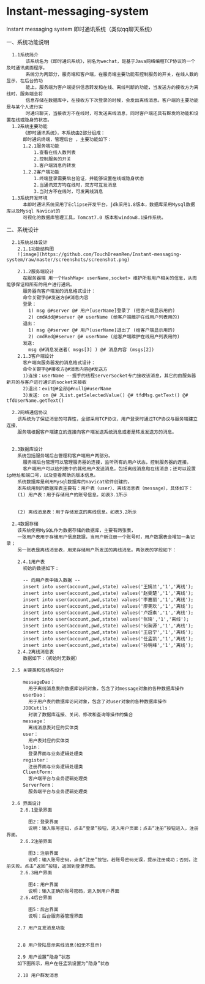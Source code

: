 # Instant-messaging-system
Instant messaging system  即时通讯系统（类似qq聊天系统）

一、系统功能说明

      1.1系统简介
           该系统名为《即时通讯系统》，别名为wechat，是基于Java网络编程TCP协议的一个及时通讯桌面程序。
           系统分为两部分，服务端和客户端，在服务端主要功能有控制服务的开关，在线人数的显示，在后台的功
           能上，服务端为客户端提供信息转发和在线、离线判断的功能，当发送方的接收方为离线时，服务端会将
           信息存储在数据库中，在接收方下次登录的时候，会发出离线消息。客户端的主要功能是与某个人进行实
           时通讯聊天，当接收方不在线时，可发送离线消息，同时客户端还具有群发的功能和设置在线或隐身的状态。
      1.2系统主要功能
          《即时通讯系统》，本系统由2部分组成：
          即时通讯终端，管理后台 ，主要功能如下：
          1.2.1服务端功能
              1.查看在线人数列表
              2.控制服务的开关
              3.客户端消息的转发
          1.2.2客户端功能
              1.终端登录需要后台验证，并能够设置在线或隐身状态 
              2.当通讯双方均在线时，双方可互发消息 
              3.当对方不在线时，可发离线消息
      1.3系统开发环境
          本即时通讯系统采用了Eclipse开发平台，jdk采用1.8版本，数据库采用Mysql数据库以及Mysql Navicat的
          可视化的数据库管理工具，Tomcat7.0 版本和window8.1操作系统。
          
二、系统设计
      
      2.1系统总体设计
        2.1.1功能结构图
        ![image](https://github.com/TouchDreamRen/Instant-messaging-system/raw/master/screenshots/screenshot.png)
        
        2.1.2服务端设计
          在服务器端 用一个HashMap< userName,socket> 维护所有用户相关的信息，从而能够保证和所有的用户进行通讯。
          服务器向客户端发的消息格式设计： 
          命令关键字@#发送方@#消息内容 
          登录： 
            1) msg @#server @# 用户[userName]登录了 (给客户端显示用的) 
            2) cmdAdd@#server @# userName (给客户端维护在线用户列表用的) 
          退出： 
            1) msg @#server @# 用户[userName]退出了 (给客户端显示用的) 
            2) cmdRed@#server @# userName (给客户端维护在线用户列表用的)
          发送: 
            msg @#消息发送者( msgs[3] ) @# 消息内容 (msgs[2])
        2.1.3客户端设计
          客户端向服务器发的消息格式设计： 
          命令关键字@#接收方@#消息内容@#发送方 
          1)连接：userName —-握手的线程serverSocket专门接收该消息，其它的由服务器新开的与客户进行通讯的socket来接收 
          2)退出：exit@#全部@#null@#userName 
          3)发送: on @# JList.getSelectedValue() @# tfdMsg.getText() @# tfdUserName.getText()

      2.2网络通信协议
        该系统为了保证消息的可靠性，全部采用TCP协议，用户登录时通过TCP协议与服务端建立连接，
        服务端根据客户端建立的连接向客户端发送系统消息或者是转发发送方的消息。
        

      2.3数据库设计
        系统包括服务端后台管理和客户端用户两部分。
          服务端后台管理可以管理服务器的连接，监听所有的用户状态，控制服务器的连接。
          客户端用户可以给列表中的其他用户发送消息，包括离线消息和在线消息；还可以设置ip地址和端口号，以及查看帮助的版本信息。
        系统数据库是利用Mysql数据库的navicat软件创建的，
        本系统用到的数据库表主要有：用户表（user）、离线消息表（message），具体如下：
        (1)	用户表：用于存储用户的账号信息。如表3.1所示
        
        
        (2)	离线消息表：用于存储发送的离线信息。如表3.2所示
      
      2.4数据存储
        该系统使用MySQL作为数据存储的数据库，主要有两张表，
        一张用户表用于存储用户信息数据，当用户新注册一个账号时，用户数据表会增加一条记录；
        另一张表是离线消息表，用来存储用户所发送的离线消息。两张表的字段如下：

        2.4.1用户表
          初始的数据如下：
          
          -- 向用户表中插入数据 --
          insert into user(account,pwd,state) values('王嫣兰','1','离线');
          insert into user(account,pwd,state) values('赵雯楚','1','离线');
          insert into user(account,pwd,state) values('李嘉丽','1','离线');
          insert into user(account,pwd,state) values('廖美欢','1','离线');
          insert into user(account,pwd,state) values('卢超素','1','离线');
          insert into user(account,pwd,state) values('张琦','1','离线');
          insert into user(account,pwd,state) values('何昶源','1','离线');
          insert into user(account,pwd,state) values('王启宁','1','离线');
          insert into user(account,pwd,state) values('任孟凯','1','离线');
          insert into user(account,pwd,state) values('孙明峰','1','离线');
        2.4.2离线消息表
          数据如下：（初始时无数据）

      2.5 关键类和包结构设计
         
          messageDao：
            用于离线消息表的数据库访问对象，包含了对message对象的各种数据库操作
          userDao：
            用于用户表的数据库访问对象，包含了对user对象的各种数据库操作
          JDBCutils：
            封装了数据库连接、关闭、修改和查询等操作的集合
          message：
            离线消息表对应的实体类
          user：
            用户表对应的实体类
          login：
            登录界面与业务逻辑处理类
          register：
            注册界面与业务逻辑处理类
          ClientForm:
            客户端平台与业务逻辑处理类
          ServerForm：
            服务端平台与业务逻辑处理类

      2.6 界面设计
         2.6.1登录界面

            图2：登录界面
            说明：输入账号密码，点击“登录”按钮，进入用户页面；点击“注册”按钮进入，注册界面。
         2.6.2注册界面
         
            图3：注册界面
            说明：输入账号密码，点击“注册”按钮，若账号密码无误，提示注册成功；否则，注册失败。点击“返回”按钮，返回到登录界面。
         2.6.3用户界面
            
            图4：用户界面
            说明：输入正确的账号密码，进入到用户界面
         2.6.4后台界面
         
            图5：后台界面
            说明：后台服务器管理界面
        
        2.7 用户互发消息功能

         
        2.8 用户登陆显示离线消息(如无不显示)
         
        2.9 用户设置“隐身”状态
        如下图所示，用户在任孟凯设置为“隐身”状态

        2.10 用户群发消息


